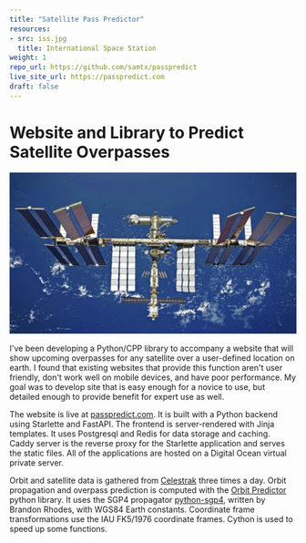 ```yaml
---
title: "Satellite Pass Predictor"
resources:
- src: iss.jpg
  title: International Space Station
weight: 1
repo_url: https://github.com/samtx/passpredict
live_site_url: https://passpredict.com
draft: false
---
```

# Website and Library to Predict Satellite Overpasses

![The ISS above the Earth](iss.jpg)

I've been developing a Python/CPP library to accompany a website that will show upcoming overpasses for any satellite over a user-defined location on earth. I found that existing websites that provide this function aren't user friendly, don't work well on mobile devices, and have poor performance. My goal was to develop site that is easy enough for a novice to use, but detailed enough to provide benefit for expert use as well.

The website is live at [passpredict.com](https://passpredict.com).  It is built with a Python backend using Starlette and FastAPI. The frontend is server-rendered with Jinja templates. It uses Postgresql and Redis for data storage and caching. Caddy server is the reverse proxy for the Starlette application and serves the static files. All of the applications are hosted on a Digital Ocean virtual private server.

Orbit and satellite data is gathered from [Celestrak](https://celestrak.com) three times a day. Orbit propagation and overpass prediction is computed with the [Orbit Predictor](https://github.com/satellogic/orbit-predictor) python library. It uses the SGP4 propagator [python-sgp4](https://github.com/brandon-rhodes/python-sgp4), written by Brandon Rhodes, with WGS84 Earth constants. Coordinate frame transformations use the IAU FK5/1976 coordinate frames. Cython is used to speed up some functions.

